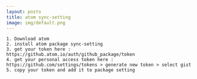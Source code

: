 ```yaml
---
layout: posts
title: atom sync-setting
image: img/default.png
---
```


    1. Download atom
    2. install atom package sync-setting
    3. get your token here : https://github.atom.io/auth/github_package/token
    4. get your personal access token here :  https://github.com/settings/tokens > generate new token > select gist
    5. copy your token and add it to package setting
